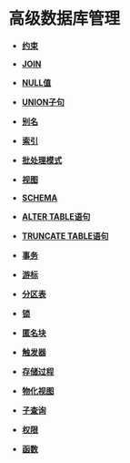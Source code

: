 # 高级数据库管理<a name="ZH-CN_TOPIC_0000001223788809"></a>

-   **[约束](约束.md)**

-   **[JOIN](JOIN.md)**

-   **[NULL值](NULL值.md)**

-   **[UNION子句](UNION子句.md)**

-   **[别名](别名.md)**

-   **[索引](索引.md)**

-   **[批处理模式](批处理模式.md)**

-   **[视图](视图.md)**

-   **[SCHEMA](SCHEMA.md)**

-   **[ALTER TABLE语句](ALTER-TABLE语句.md)**

-   **[TRUNCATE TABLE语句](TRUNCATE-TABLE语句.md)**

-   **[事务](事务.md)**

-   **[游标](游标.md)**

-   **[分区表](分区表.md)**

-   **[锁](锁.md)**

-   **[匿名块](匿名块.md)**

-   **[触发器](触发器.md)**

-   **[存储过程](存储过程.md)**

-   **[物化视图](物化视图.md)**

-   **[子查询](子查询.md)**

-   **[权限](权限.md)**

-   **[函数](函数.md)**
